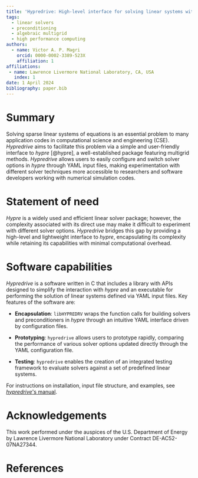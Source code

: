 ```yaml
---
title: 'Hypredrive: High-level interface for solving linear systems with hypre'
tags:
  - linear solvers
  - preconditioning
  - algebraic multigrid
  - high performance computing
authors:
  - name: Victor A. P. Magri
    orcid: 0000-0002-3389-523X
    affiliation: 1
affiliations:
 - name: Lawrence Livermore National Laboratory, CA, USA
   index: 1
date: 1 April 2024
bibliography: paper.bib
---
```


# Summary

Solving sparse linear systems of equations is an essential problem to many application
codes in computational science and engineering (CSE). *Hypredrive* aims to facilitate this
problem via a simple and user-friendly interface to *hypre* [@hypre], a well-established
package featuring multigrid methods. *Hypredrive* allows users to easily configure and
switch solver options in *hypre* through YAML input files, making experimentation with
different solver techniques more accessible to researchers and software developers working
with numerical simulation codes.

# Statement of need

*Hypre* is a widely used and efficient linear solver package; however, the complexity
associated with its direct use may make it difficult to experiment with different solver
options. *Hypredrive* bridges this gap by providing a high-level and lightweight interface
to *hypre*, encapsulating its complexity while retaining its capabilities with minimal
computational overhead.

# Software capabilities

*Hypredrive* is a software written in C that includes a library with APIs designed to
simplify the interaction with *hypre* and an executable for performing the solution of
linear systems defined via YAML input files. Key features of the software are:

* **Encapsulation**: `libHYPREDRV` wraps the function calls for building solvers and
  preconditioners in *hypre* through an intuitive YAML interface driven by configuration
  files.


* **Prototyping**: `hypredrive` allows users to prototype rapidly, comparing the
  performance of various solver options updated directly through the YAML configuration file.


* **Testing**: `hypredrive` enables the creation of an integrated testing framework to
  evaluate solvers against a set of predefined linear systems.

For instructions on installation, input file structure, and examples, see [*hypredrive*'s
manual](https://hypredrive.readthedocs.io/en/latest/).

# Acknowledgements

This work performed under the auspices of the U.S. Department of Energy by Lawrence
Livermore National Laboratory under Contract DE-AC52-07NA27344.

# References
